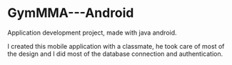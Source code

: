 # GymMMA---Android
Application development project, made with java android.

I created this mobile application with a classmate, he took care of most of the design and I did most of the database connection and authentication.
